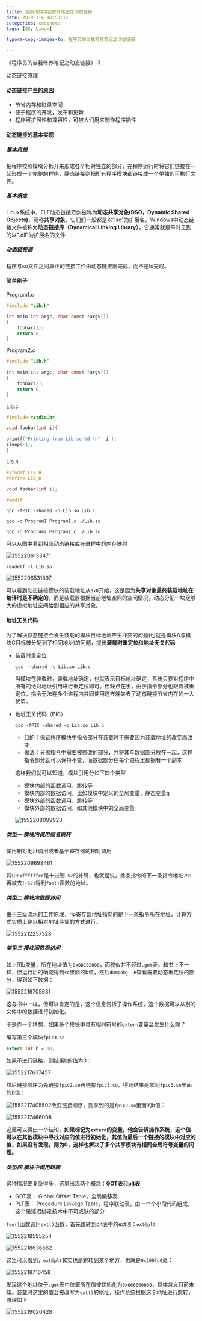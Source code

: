 ```yaml
---
title: 程序员的自我修养笔记之动态链接
date: 2019-3-4 18:53:12
categories: codenote
tags: [OS, Linux]

typora-copy-images-to: 程序员的自我修养笔记之动态链接

---
```


《程序员的自我修养笔记之动态链接》 3

动态链接原理

<!--more-->

#### 动态链接产生的原因

- 节省内存和磁盘空间
- 便于程序的开发，发布和更新
- 程序可扩展性和兼容性，可被人们用来制作程序插件

#### 动态链接的基本实现

##### 基本思想

把程序按照模块分拆开来形成各个相对独立的部分，在程序运行时将它们链接在一起形成一个完整的程序，静态链接则把所有程序模块都链接成一个单独的可执行文件。

##### 基本概念

Linux系统中，ELF动态链接万剑被称为**动态共享对象(DSO，Dynamic Shared Objects)**，简称**共享对象**，它们们一般都是以“.so”为扩展名。Windows中动态链接文件被称为**动态链接库（Dynamical Linking Library）**，它通常就是平时见到的以".dll"为扩展名的文件

##### 动态链接器

程序与so文件之间真正的链接工作由动态链接器完成，而不是ld完成。

#### 简单例子
Program1.c
```c
#include "Lib.h"

int main(int argc, char const *argv[])
{
	foobar(1);
	return 0;
}
```
Program2.c
```c
#include "Lib.h"

int main(int argc, char const *argv[])
{
	foobar(2);
	return 0;
}
```
Lib.c

```c
#include <stdio.h>

void foobar(int i){

printf("Printing from Lib.so %d \n", i );
sleep(-1);
}
```
Lib.h
```c
#ifndef LIB_H
#define LIB_H

void foobar(int i);

#endif
```

`gcc -fPIC -shared -o Lib.so Lib.c`

`gcc -o Program1 Program1.c ./Lib.so `

`gcc -o Program2 Program2.c ./Lib.so `

可以从图中看到相应动态链接库在进程中的内存映射

![1552206133471](程序员的自我修养笔记之动态链接/1552206133471.png)

`readelf -l Lib.so`

![1552206531897](程序员的自我修养笔记之动态链接/1552206531897.png)

可以看到动态链接模块的装载地址从`0x0`开始，这是因为**共享对象最终装载地址在编译时是不确定的**，而是装载器根据当前地址空间的空闲情况，动态分配一块足够大的虚拟地址空间给到相应的共享对象。

#### 地址无关代码

为了解决静态链接会发生装载的模块目标地址产生冲突的问题(也就是模块A与模块C目标被分配到了相同地址)的问题，提出**装载时重定位**和**地址无关代码**

- 装载时重定位

  `gcc  -shared -o Lib.so Lib.c`

  当模块在装载时，装载地址确定，也就表示目标地址确定，系统只要对程序中所有的绝对地址引用进行重定位即可。但缺点在于，由于指令部分也跟着被重定位，指令无法在多个进程内共同使用这样就失去了动态链接节省内存的一大优势。

- 地址无关代码（PIC）

  `gcc -fPIC -shared -o Lib.so Lib.c`

  - 目的：保证程序模块中指令部分在装载时不需要因为装载地址的改变而改变
  - 做法：分离指令中需要被修改的部分，并将其与数据部分放在一起，这样指令部分就可以保持不变，而数据部分在每个进程里都拥有一个副本

  这样我们就可以知道，模块引用分如下四个类型

  - 模块内部的函数调用、跳转等
  - 模块内部的数据访问，比如模块中定义的全局变量，静态变量g
  - 模块外部的函数调用、跳转等
  - 模块外部的数据访问，如其他模块中的全局变量

  ![1552208099923](程序员的自我修养笔记之动态链接/1552208099923.png)

##### 类型一 模块内调用或者跳转

使用相对地址调用或者基于寄存器的相对调用

![1552209698461](程序员的自我修养笔记之动态链接/1552209698461.png)

其中`0xffffffcc`是十进制`-52`的补码，也就是说，此条指令的下一条指令地址`799 `再减去`(-52)`得到`foo()`函数的地址。

##### 类型二 模块内数据访问

由于三级流水的工作原理，rip寄存器地址指向的是下一条指令所在地址，计算方式实质上是以相对地址寻址的方式进行。

![1552212257328](程序员的自我修养笔记之动态链接/1552212257328.png)

##### 类型三 模块间数据访问

如上图b变量，所在地址值为`0x08102000`，而貌似并不经过`.got`表。和书上不一样，但运行后的确能得到`so`里面的b值，然后`dumpobj -R`查看需要动态重定位的部分，得到如下数据：

![1552216705631](程序员的自我修养笔记之动态链接/1552216705631.png)

这与书中一样，但可以肯定的是，这个信息告诉了操作系统，这个数据可以从别的文件中的数据进行初始化。

于是作一个猜想，如果多个模块中具有相同符号的`extern`变量会发生什么呢？

编写第三个模块`fpic3.so`

```c
extern int b = 10;
```

如果不进行链接，则结果b的值为0：

![1552217637457](程序员的自我修养笔记之动态链接/1552217637457.png)

然后链接顺序为先链接`fpic2.so`再链接`fpic3.co`，得到结果是拿到`fpic3.so`里面的b值：

![1552217405502](程序员的自我修养笔记之动态链接/1552217405502.png)改变链接顺序，则拿到的是`fpic2.so`里面的b值：

![1552217466008](程序员的自我修养笔记之动态链接/1552217466008.png)

这里可以得出一个结论，**如果标记为`extern`的变量，他会告诉操作系统，这个值可以在其他模块中寻找对应的值进行初始化，其值为最后一个链接的模块中对应的值，如果没有发现，则为0，这样也解决了多个共享模块有相同全局符号变量的问题。**

##### 类型四 模块中调用跳转

这种情况要复杂得多，这里出现两个概念：**GOT表**和**plt表**

- GOT表： Global Offset Table，全局偏移表
- PLT表： Procedure Linkage Table，程序联动表，由一个个小段代码组成，这个是延迟绑定技术中不可或缺的部分

`foo()`函数调用`ext()`函数，首先跳转到plt表中的ext项：`ext@plt`

![1552218595254](程序员的自我修养笔记之动态链接/1552218595254.png)

![1552218636662](程序员的自我修养笔记之动态链接/1552218636662.png)

这里可以看到，`ext@plt`其实也是跳转到某个地方，也就是`0x200fd0`处：

![1552218716458](程序员的自我修养笔记之动态链接/1552218716458.png)

发现这个地址位于`.got`表中位置所在值被初始化为`0x066060000`，具体含义目前未知。装载时这里的值会被改写为`ext()`的地址，操作系统根据这个地址进行跳转，原理如下

![1552219020428](程序员的自我修养笔记之动态链接/1552219020428.png)